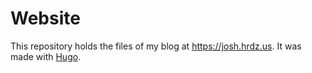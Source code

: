 # Website
This repository holds the files of my blog at https://josh.hrdz.us.
It was made with [Hugo](https://gohugo.io/).
